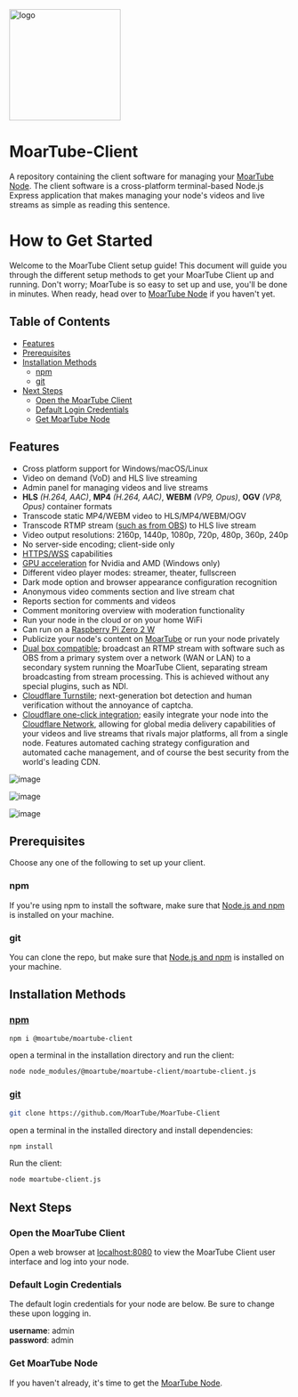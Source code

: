 <img src="https://github.com/MoarTube/MoarTube-Client/assets/26640616/539be602-3608-428d-b6d6-34aec9b4a05d" alt="logo" width="200"/>

# MoarTube-Client
A repository containing the client software for managing your [MoarTube Node](https://github.com/MoarTube/MoarTube-Node). The client software is a cross-platform terminal-based Node.js Express application that makes managing your node's videos and live streams as simple as reading this sentence.

# How to Get Started
Welcome to the MoarTube Client setup guide! This document will guide you through the different setup methods to get your MoarTube Client up and running. Don't worry; MoarTube is so easy to set up and use, you'll be done in minutes. When ready, head over to [MoarTube Node](https://github.com/MoarTube/MoarTube-Node) if you haven't yet.

## Table of Contents
- [Features](#features)
- [Prerequisites](#prerequisites)
- [Installation Methods](#installation-methods)
  - [npm](#npm)
  - [git](#git)
- [Next Steps](#next-steps)
  - [Open the MoarTube Client](#open-the-moartube-client)
  - [Default Login Credentials](#default-login-credentials)
  - [Get MoarTube Node](#get-moartube-node)

## Features
 - Cross platform support for Windows/macOS/Linux
 - Video on demand (VoD) and HLS live streaming
 - Admin panel for managing videos and live streams
 - **HLS** *(H.264, AAC)*, **MP4** *(H.264, AAC)*, **WEBM** *(VP9, Opus)*, **OGV** *(VP8, Opus)* container formats
 - Transcode static MP4/WEBM video to HLS/MP4/WEBM/OGV
 - Transcode RTMP stream ([such as from OBS](https://moartu.be/nodes/chris_moartube_node/videos/e9p_nivxkX7)) to HLS live stream
 - Video output resolutions: 2160p, 1440p, 1080p, 720p, 480p, 360p, 240p
 - No server-side encoding; client-side only
 - [HTTPS/WSS](https://moartu.be/nodes/chris_moartube_node/videos/L9qCCrsMtJl) capabilities
 - [GPU acceleration](https://moartu.be/nodes/chris_moartube_node/videos/X3xL5oPTJaz) for Nvidia and AMD (Windows only)
 - Different video player modes: streamer, theater, fullscreen
 - Dark mode option and browser appearance configuration recognition
 - Anonymous video comments section and live stream chat
 - Reports section for comments and videos
 - Comment monitoring overview with moderation functionality
 - Run your node in the cloud or on your home WiFi
 - Can run on a [Raspberry Pi Zero 2 W](https://www.raspberrypi.com/products/raspberry-pi-zero-2-w/)
 - Publicize your node's content on [MoarTube](http://www.moartube.com) or run your node privately
 - [Dual box compatible](https://moartu.be/nodes/chris_moartube_node/videos/f7w9spnInuN); broadcast an RTMP stream with software such as OBS from a primary system over a network (WAN or LAN) to a secondary system running the MoarTube Client, separating stream broadcasting from stream processing. This is achieved without any special plugins, such as NDI.
 - [Cloudflare Turnstile](https://moartu.be/nodes/chris_moartube_node/videos/gQcsrSmsmrY); next-generation bot detection and human verification without the annoyance of captcha.
 - [Cloudflare one-click integration](https://moartu.be/nodes/chris_moartube_node/videos/9aP6aY4DYeH); easily integrate your node into the [Cloudflare Network](https://www.cloudflare.com/network/), allowing for global media delivery capabilities of your videos and live streams that rivals major platforms, all from a single node. Features automated caching strategy configuration and automated cache management, and of course the best security from the world's leading CDN.

![image](https://github.com/MoarTube/MoarTube-Client/assets/26640616/0d8ac95f-f68b-4e36-849e-28139b45ce50)

![image](https://github.com/MoarTube/MoarTube-Client/assets/26640616/918aa074-b6e2-49f1-8d14-5c2ed1bcd582)

![image](https://github.com/MoarTube/MoarTube-Client/assets/26640616/068ec86b-a3d8-4285-9b64-4b71f64cce41)

## Prerequisites

Choose any one of the following to set up your client.

### npm
If you're using npm to install the software, make sure that [Node.js and npm](https://nodejs.org/en) is installed on your machine.

### git
You can clone the repo, but make sure that [Node.js and npm](https://nodejs.org/en) is installed on your machine.

## Installation Methods

### [npm](https://www.npmjs.com/settings/moartube/packages)

```bash
npm i @moartube/moartube-client
```

open a terminal in the installation directory and run the client:

```bash
node node_modules/@moartube/moartube-client/moartube-client.js
```

### [git](https://github.com/MoarTube/MoarTube-Node)

```bash
git clone https://github.com/MoarTube/MoarTube-Client
```

open a terminal in the installed directory and install dependencies:

```bash
npm install
```
Run the client:

```bash
node moartube-client.js
```

## Next Steps

### Open the MoarTube Client

Open a web browser at [localhost:8080](http://localhost:8080) to view the MoarTube Client user interface and log into your node.

### Default Login Credentials

The default login credentials for your node are below. Be sure to change these upon logging in.

**username**: admin<br/>**password**: admin

### Get MoarTube Node

If you haven't already, it's time to get the [MoarTube Node](https://github.com/MoarTube/MoarTube-Node).
